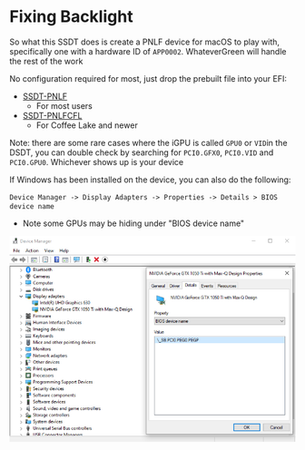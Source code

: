 # Fixing Backlight

So what this SSDT does is create a PNLF device for macOS to play with, specifically one with a hardware ID of `APP0002`. WhateverGreen will handle the rest of the work

No configuration required for most, just drop the prebuilt file into your EFI:

* [SSDT-PNLF](https://github.com/dortania/Getting-Started-With-ACPI/blob/master/extra-files/SSDT-PNLF.aml)
  * For most users
* [SSDT-PNLFCFL](https://i.applelife.ru/2019/12/463488_SSDT-PNLFCFL.aml.zip)
  * For Coffee Lake and newer

Note: there are some rare cases where the iGPU is called `GPU0` or `VID`in the DSDT, you can double check by searching for `PCI0.GFX0`, `PCI0.VID` and `PCI0.GPU0`. Whichever shows up is your device

If Windows has been installed on the device, you can also do the following:

```text
Device Manager -> Display Adapters -> Properties -> Details > BIOS device name
```

* Note some GPUs may be hiding under "BIOS device name"

![Credit to 1Revenger1 for the image](/images/Desktops/nvidia.png)
